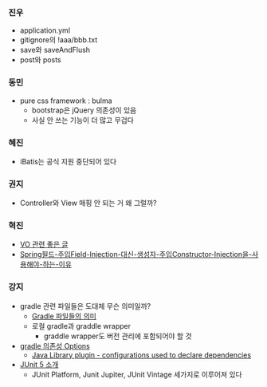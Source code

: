 ### 진우

- application.yml
- gitignore의 !aaa/bbb.txt
- save와 saveAndFlush
- post와 posts

### 동민

- pure css framework : bulma
    - bootstrap은 jQuery 의존성이 있음
    - 사실 안 쓰는 기능이 더 많고 무겁다

### 혜진

- iBatis는 공식 지원 중단되어 있다

### 권지

- Controller와 View 매핑 안 되는 거 왜 그럴까?

### 혁진

- [VO 관련 좋은 글](https://github.com/benelog/blog/issues/27)
- [Spring필드-주입Field-Injection-대신-생성자-주입Constructor-Injection을-사용해야-하는-이유](https://zorba91.tistory.com/entry/Spring%ED%95%84%EB%93%9C-%EC%A3%BC%EC%9E%85Field-Injection-%EB%8C%80%EC%8B%A0-%EC%83%9D%EC%84%B1%EC%9E%90-%EC%A3%BC%EC%9E%85Constructor-Injection%EC%9D%84-%EC%82%AC%EC%9A%A9%ED%95%B4%EC%95%BC-%ED%95%98%EB%8A%94-%EC%9D%B4%EC%9C%A0)

### 강지

- gradle 관련 파일들은 도대체 무슨 의미일까?
    - [Gradle 파일들의 의미](https://medium.com/@goinhacker/%EC%9A%B4%EC%98%81-%EC%9E%90%EB%8F%99%ED%99%94-1-%EB%B9%8C%EB%93%9C-%EC%9E%90%EB%8F%99%ED%99%94-by-gradle-7630c0993d09)
    - 로컬 gradle과 graddle wrapper
        - graddle wrapper도 버전 관리에 포함되어야 할 것
- [gradle 의존성 Options](https://sikeeoh.github.io/2017/08/28/implementation-vs-api-android-gradle-plugin-3/)
    - [Java Library plugin - configurations used to declare dependencies](https://docs.gradle.org/current/userguide/java_library_plugin.html#sec:java_library_configurations_graph)
- [JUnit 5 소개](https://javacan.tistory.com/entry/JUnit-5-Intro)
    - JUnit Platform, Junit Jupiter, JUnit Vintage 세가지로 이루어져 있다
